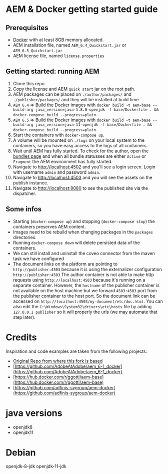 # AEM & Docker getting started guide

## Prerequisites

- [Docker](https://www.docker.com) with at least 8GB memory allocated.
- AEM installation file, named `AEM_6.4_Quickstart.jar` or `AEM_6.5_Quickstart.jar`
- AEM license file, named `license.properties`

## Getting started: running AEM

1. Clone this repo
2. Copy the license and AEM `quick start` jar on the root path.
3. AEM packages can be placed on `./author/packages/` and `./publisher/packages/` and they will be installed at build time.
4. `AEM 6.4` => Build the Docker images with `docker build -t aem-base --build-arg java_version=java-1.8.0-openjdk -f base/Dockerfile . && docker-compose build --progress=plain`.
5. `AEM 6.5` => Build the Docker images with `docker build -t aem-base --build-arg java_version=java-11-openjdk -f base/Dockerfile . && docker-compose build --progress=plain`.
6. Start the containers with `docker-compose up`. 
7. A volume will be mounted on `./logs` on your local system to the containers, so you have easy access to the logs of all containers.
8. Wait until AEM has fully started. To check for the author, open the [bundles page](http://localhost:4502/system/console/bundles) and when all bundle statusses are either `Active` or `Fragment` the AEM environment has fully started.
9. Navigate to [http://localhost:4502](http://localhost:4502) and you'll see a login screen. Login with username `admin` and password `admin`.
10. Navigate to [http://localhost:4503](http://localhost:4503) and you will see the assets on the publish instance.
11. Navigate to [http://localhost:8080](http://localhost:8080) to see the published site via the dispatcher. 

## Some infos

 - Starting (`docker-compose up`) and stopping (`docker-compose stop`) the containers preserves AEM content.
 - Images need to be rebuild when changing packages in the `packages` directories.
 - Running `docker-compose down` will delete persisted data of the containers.
 - We can still install and uninstall the coveo connector from the maven task we have configured
 - The document links on the platform are pointing to `http://publisher:4503` because it is using the externalizer configuration `http://publisher:4503`.The author 
container is not able to make http requests using `http://localhost:4503` because it's running on a separate container. However, the `hostname` of the publisher container is not available
on the host machine but we forward `4503:4503` port from the publisher container to the host port. So the document link can be accessed on `http://localhost:4503/my-document/etc/doc.html`.
You can also edit the `C:\Windows\System32\drivers\etc\hosts` file by adding `127.0.0.1 publisher` so it will properly the urls (we may automate that step later). 
   
# Credits

Inspiration and code examples are taken from the following projects:

- [Original Repo from where this fork is based](https://github.com/remcorakers/aem-docker-getting-started)
- [https://github.com/AdobeAtAdobe/aem_6-1_docker](https://github.com/AdobeAtAdobe/aem_6-1_docker)
- [https://hub.docker.com/r/ggotti/aem-base](https://hub.docker.com/r/ggotti/aem-base)
- [https://github.com/adfinis-sygroup/aem-docker](https://github.com/adfinis-sygroup/aem-docker)

# java versions
- openjdk8
- openjdk11 

# Debian
openjdk-8-jdk
openjdk-11-jdk 